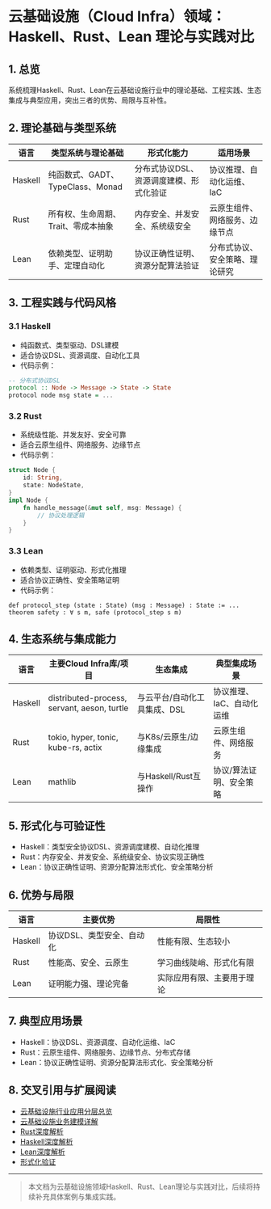 # 云基础设施（Cloud Infra）领域：Haskell、Rust、Lean 理论与实践对比

## 1. 总览

系统梳理Haskell、Rust、Lean在云基础设施行业中的理论基础、工程实践、生态集成与典型应用，突出三者的优势、局限与互补性。

## 2. 理论基础与类型系统

| 语言    | 类型系统与理论基础         | 形式化能力         | 适用场景           |
|---------|---------------------------|--------------------|--------------------|
| Haskell | 纯函数式、GADT、TypeClass、Monad | 分布式协议DSL、资源调度建模、形式化验证 | 协议推理、自动化运维、IaC |
| Rust    | 所有权、生命周期、Trait、零成本抽象 | 内存安全、并发安全、系统级安全 | 云原生组件、网络服务、边缘节点 |
| Lean    | 依赖类型、证明助手、定理自动化 | 协议正确性证明、资源分配算法验证 | 分布式协议、安全策略、理论研究 |

## 3. 工程实践与代码风格

### 3.1 Haskell

- 纯函数式、类型驱动、DSL建模
- 适合协议DSL、资源调度、自动化工具
- 代码示例：

```haskell
-- 分布式协议DSL
protocol :: Node -> Message -> State -> State
protocol node msg state = ...
```

### 3.2 Rust

- 系统级性能、并发友好、安全可靠
- 适合云原生组件、网络服务、边缘节点
- 代码示例：

```rust
struct Node {
    id: String,
    state: NodeState,
}
impl Node {
    fn handle_message(&mut self, msg: Message) {
        // 协议处理逻辑
    }
}
```

### 3.3 Lean

- 依赖类型、证明驱动、形式化推理
- 适合协议正确性、安全策略证明
- 代码示例：

```lean
def protocol_step (state : State) (msg : Message) : State := ...
theorem safety : ∀ s m, safe (protocol_step s m)
```

## 4. 生态系统与集成能力

| 语言    | 主要Cloud Infra库/项目           | 生态集成         | 典型集成场景           |
|---------|-----------------------|------------------|------------------------|
| Haskell | distributed-process, servant, aeson, turtle | 与云平台/自动化工具集成、DSL | 协议推理、IaC、自动化运维 |
| Rust    | tokio, hyper, tonic, kube-rs, actix | 与K8s/云原生/边缘集成 | 云原生组件、网络服务 |
| Lean    | mathlib | 与Haskell/Rust互操作 | 协议/算法证明、安全策略 |

## 5. 形式化与可验证性

- Haskell：类型安全协议DSL、资源调度建模、自动化推理
- Rust：内存安全、并发安全、系统级安全、协议实现正确性
- Lean：协议正确性证明、资源分配算法形式化、安全策略分析

## 6. 优势与局限

| 语言    | 主要优势               | 局限性                   |
|---------|------------------------|--------------------------|
| Haskell | 协议DSL、类型安全、自动化 | 性能有限、生态较小        |
| Rust    | 性能高、安全、云原生    | 学习曲线陡峭、形式化有限   |
| Lean    | 证明能力强、理论完备   | 实际应用有限、主要用于理论 |

## 7. 典型应用场景

- Haskell：协议DSL、资源调度、自动化运维、IaC
- Rust：云原生组件、网络服务、边缘节点、分布式存储
- Lean：协议正确性证明、资源分配算法形式化、安全策略分析

## 8. 交叉引用与扩展阅读

- [云基础设施行业应用分层总览](./001-CloudInfra-Overview.md)
- [云基础设施业务建模详解](./003-CloudInfra-Business-Modeling.md)
- [Rust深度解析](../../08-Programming-Languages/004-Rust-Deep-Dive.md)
- [Haskell深度解析](../../08-Programming-Languages/003-Haskell-Deep-Dive.md)
- [Lean深度解析](../../08-Programming-Languages/005-Lean-Deep-Dive.md)
- [形式化验证](../../09-Formal-Methods/001-Formal-Verification.md)

---

> 本文档为云基础设施领域Haskell、Rust、Lean理论与实践对比，后续将持续补充具体案例与集成实践。
